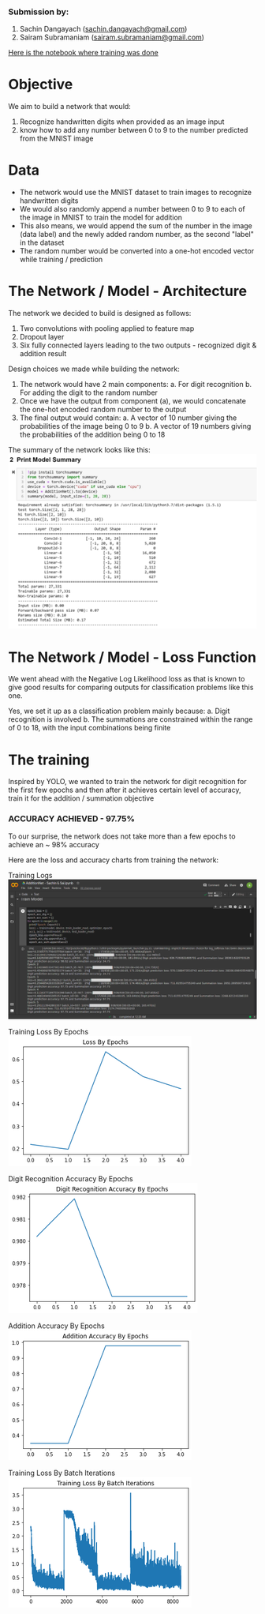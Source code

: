 
### Submission by:
1. Sachin Dangayach (sachin.dangayach@gmail.com)
2. Sairam Subramaniam (sairam.subramaniam@gmail.com)

[Here is the notebook where training was done](https://colab.research.google.com/drive/1HgUOegJqxjCN5ZvlbH1L04uLfBr2eDgg?usp=sharing)


# Objective

We aim to build a network that would:
1) Recognize handwritten digits when provided as an image input
2) know how to add any number between 0 to 9 to the number predicted from the MNIST image



# Data

- The network would use the MNIST dataset to train images to recognize handwritten digits
- We would also randomly append a number between 0 to 9 to each of the image in MNIST to train the model for addition
- This also means, we would append the sum of the number in the image (data label) and the newly added random number, as the second "label" in the dataset
- The random number would be converted into a one-hot encoded vector while training / prediction



# The Network / Model - Architecture

The network we decided to build is designed as follows:
1. Two convolutions with pooling applied to feature map
2. Dropout layer
3. Six fully connected layers leading to the two outputs - recognized digit & addition result

Design choices we made while building the network:
1. The network would have 2 main components:
  a. For digit recognition
  b. For adding the digit to the random number
2. Once we have the output from component (a), we would concatenate the one-hot encoded random number to the output
3. The final output would contain:
  a. A vector of 10 number giving the probabilities of the image being 0 to 9
  b. A vector of 19 numbers giving the probabilities of the addition being 0 to 18


The summary of the network looks like this:  
![Model Summary](https://github.com/sairamsubramaniam/tsai_nlp/blob/master/end_course_v2/3_nn_practice/images/Model%20Parameters.jpg)



# The Network / Model - Loss Function

We went ahead with the Negative Log Likelihood loss as that is known to give good results for comparing outputs for classification problems like this one.

Yes, we set it up as a classification problem mainly because:
  a. Digit recognition is involved
  b. The summations are constrained within the range of 0 to 18, with the input combinations being finite



# The training

Inspired by YOLO, we wanted to train the network for digit recognition for the first few epochs and then
after it achieves certain level of accuracy, train it for the addition / summation objective

### ACCURACY ACHIEVED - 97.75%
To our surprise, the network does not take more than a few epochs to achieve an ~ 98% accuracy

Here are the loss and accuracy charts from training the network:


Training Logs  
![Training Logs Screenshot](https://github.com/sairamsubramaniam/tsai_nlp/blob/master/end_course_v2/3_nn_practice/images/training_logs.png)


Training Loss By Epochs  
![Chart - Training Losses by Epochs](https://github.com/sairamsubramaniam/tsai_nlp/blob/master/end_course_v2/3_nn_practice/images/training_loss_by_epochs.png)


Digit Recognition Accuracy By Epochs  
![Chart - Digit Recognition Accuracy by Epochs](https://github.com/sairamsubramaniam/tsai_nlp/blob/master/end_course_v2/3_nn_practice/images/test_acc_by_epochs_dra.png)


Addition Accuracy By Epochs  
![Chart - Addition Accuracy by Epochs](https://github.com/sairamsubramaniam/tsai_nlp/blob/master/end_course_v2/3_nn_practice/images/test_acc_by_epochs_aa.png)


Training Loss By Batch Iterations  
![Chart - Training Losses by Epochs](https://github.com/sairamsubramaniam/tsai_nlp/blob/master/end_course_v2/3_nn_practice/images/training_loss_by_batch_iterations.png)

